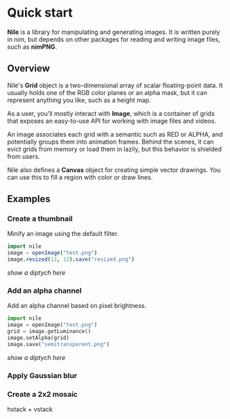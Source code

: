 # Quick start

**Nile** is a library for manipulating and generating images. It is written purely in nim, but
depends on other packages for reading and writing image files, such as **nimPNG**.

## Overview

Nile's **Grid** object is a two-dimensional array of scalar floating-point data. It usually
holds one of the RGB color planes or an alpha mask, but it can represent anything you like, such
as a height map.

As a user, you'll mostly interact with **Image**, which is a container of grids that exposes an
easy-to-use API for working with image files and videos.

An image associates each grid with a semantic such as RED or ALPHA, and potentially groups them into
animation frames. Behind the scenes, it can evict grids from memory or load them in lazily, but
this behavior is shielded from users.

Nile also defines a **Canvas** object for creating simple vector drawings. You can use this to fill
a region with color or draw lines.

## Examples

### Create a thumbnail

Minify an image using the default filter.

~~~~~~~~~~~~~~~~~~~nim
import nile
image = openImage("test.png")
image.resized(12, 12).save("resized.png")
~~~~~~~~~~~~~~~~~~~

*show a diptych here*

### Add an alpha channel

Add an alpha channel based on pixel brightness.

~~~~~~~~~~~~~~~~~~~python
import nile
image = openImage("test.png")
grid = image.getLuminance()
image.setAlpha(grid)
image.save("semitransparent.png")
~~~~~~~~~~~~~~~~~~~

*show a diptych here*

### Apply Gaussian blur

### Create a 2x2 mosaic

hstack + vstack


